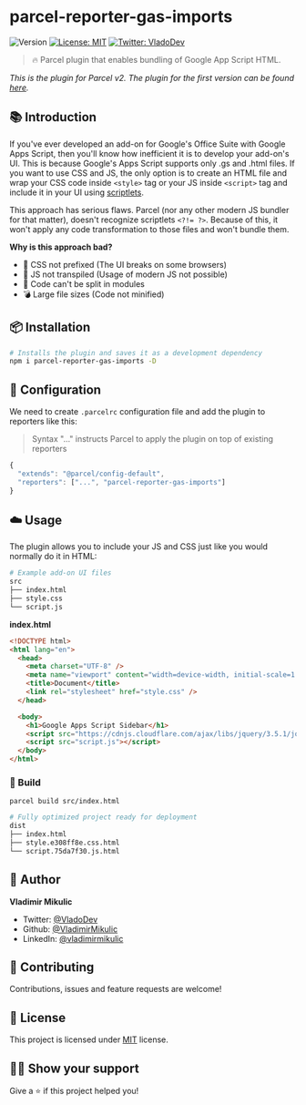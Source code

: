 # parcel-reporter-gas-imports

![Version](https://img.shields.io/npm/v/parcel-reporter-gas-imports)
[![License: MIT](https://img.shields.io/badge/License-MIT-yellow.svg)](#)
[![Twitter: VladoDev](https://img.shields.io/twitter/follow/VladoDev.svg?style=social)](https://twitter.com/VladoDev)

> 🔥 Parcel plugin that enables bundling of Google App Script HTML.

_This is the plugin for Parcel v2. The plugin for the first version can be found [here](https://github.com/VladimirMikulic/parcel-plugin-gas-imports)._

## 📚 Introduction

If you've ever developed an add-on for Google's Office Suite with Google Apps Script,
then you'll know how inefficient it is to develop your add-on's UI.
This is because Google's Apps Script supports only .gs and .html files.
If you want to use CSS and JS, the only option is to create an HTML file and wrap
your CSS code inside `<style>` tag or your JS inside `<script>` tag and include
it in your UI using [scriptlets](https://developers.google.com/apps-script/guides/html/best-practices#separate_html_css_and_javascript).

This approach has serious flaws.
Parcel (nor any other modern JS bundler for that matter), doesn't recognize scriptlets `<?!= ?>`.
Because of this, it won't apply any code transformation to those files and won't bundle them.

**Why is this approach bad?**

- 🚫 CSS not prefixed (The UI breaks on some browsers)
- 🚫 JS not transpiled (Usage of modern JS not possible)
- 🚫 Code can't be split in modules
- 💣 Large file sizes (Code not minified)

## :package: Installation

```sh
# Installs the plugin and saves it as a development dependency
npm i parcel-reporter-gas-imports -D
```

## 🔌 Configuration

We need to create `.parcelrc` configuration file and add the plugin to reporters like this:

> Syntax "..." instructs Parcel to apply the plugin on top of existing reporters

```js
{
  "extends": "@parcel/config-default",
  "reporters": ["...", "parcel-reporter-gas-imports"]
}
```

## :cloud: Usage

The plugin allows you to include your JS and CSS just like you would normally do it in HTML:

```sh
# Example add-on UI files
src
├── index.html
├── style.css
└── script.js
```

**index.html**

```html
<!DOCTYPE html>
<html lang="en">
  <head>
    <meta charset="UTF-8" />
    <meta name="viewport" content="width=device-width, initial-scale=1.0" />
    <title>Document</title>
    <link rel="stylesheet" href="style.css" />
  </head>

  <body>
    <h1>Google Apps Script Sidebar</h1>
    <script src="https://cdnjs.cloudflare.com/ajax/libs/jquery/3.5.1/jquery.min.js"></script>
    <script src="script.js"></script>
  </body>
</html>
```

### 🚀 Build

`parcel build src/index.html`

```sh
# Fully optimized project ready for deployment
dist
├── index.html
├── style.e308ff8e.css.html
└── script.75da7f30.js.html
```

<!--## :sparkles: Run tests

The plugin uses [Jest](https://jestjs.io/) for running tests.

Jest will execute all `.test.js` files in the `test` folder.

```sh
npm test
```-->

## :man: Author

**Vladimir Mikulic**

- Twitter: [@VladoDev](https://twitter.com/VladoDev)
- Github: [@VladimirMikulic](https://github.com/VladimirMikulic)
- LinkedIn: [@vladimirmikulic](https://www.linkedin.com/in/vladimir-mikulic/)

## :handshake: Contributing

Contributions, issues and feature requests are welcome!

## :pencil: License

This project is licensed under [MIT](https://opensource.org/licenses/MIT) license.

## :man_astronaut: Show your support

Give a ⭐️ if this project helped you!
